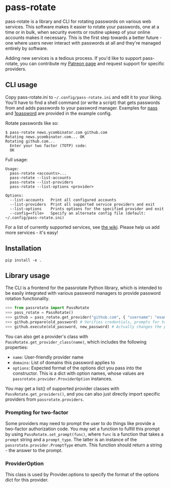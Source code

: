 # pass-rotate

pass-rotate is a library and CLI for rotating passwords on various web services.
This software makes it easier to rotate your passwords, one at a time or in
bulk, when security events or routine upkeep of your online accounts makes it
necessary. This is the first step towards a better future - one where users
never interact with passwords at all and they're managed entirely by software.

Adding new services is a tedious process. If you'd like to support pass-rotate,
you can contribute my [Patreon page](https://patreon.com/sircmpwn) and request
support for specific providers.

## CLI usage

Copy pass-rotate.ini to `~/.config/pass-rotate.ini` and edit it to your liking.
You'll have to find a shell command (or write a script) that gets passwords from
and adds passwords to your password manager. Examples for
[pass](http://passwordstore.org) and [1password](https://1password.com)
are provided in the example config.

Rotate passwords like so:

```
$ pass-rotate news.ycombinator.com github.com
Rotating news.ycombinator.com... OK
Rotating github.com...
  Enter your two factor (TOTP) code: 
  OK
```

Full usage:

```
Usage:
  pass-rotate <accounts>...
  pass-rotate --list-accounts
  pass-rotate --list-providers
  pass-rotate --list-options <provider>

Options:
  --list-accounts   Print all configured accounts
  --list-providers  Print all supported service providers and exit
  --list-options    Prints options for the specified provider and exit
  --config=<file>   Specify an alternate config file (default: ~/.config/pass-rotate.ini)
```

For a list of currently supported services, see [the
wiki](https://github.com/SirCmpwn/pass-rotate/wiki/Currently-supported-services).
Please help us add more services - it's easy!

## Installation

```
pip install -e .
```

## Library usage

The CLI is a frontend for the passrotate Python library, which is intended to be
easily integrated with various password managers to provide password rotation
functionality.

```python
>>> from passrotate import PassRotate
>>> pass_rotate = PassRotate()
>>> github = pass_rotate.get_provider("github.com", { "username": "example" })
>>> github.prepare(old_password) # Verifies credentials, prompts for two-factor, etc
>>> github.execute(old_password, new_password) # Actually changes the password
```

You can also get a provider's class with `PassRotate.get_provider_class(name)`,
which includes the following properties:

- `name`: User-friendly provider name
- `domains`: List of domains this password applies to
- `options`: Expected format of the options dict you pass into the constructor.
  This is a dict with option names, whose values are
  `passrotate.provider.ProviderOption` instances.

You may get a list() of supported provider classes with
`PassRotate.get_providers()`, and you can also just directly import specific
providers from `passrotate.providers`.

### Prompting for two-factor

Some providers may need to prompt the user to do things like provide a
two-factor authorization code. You may set a function to fulfill this prompt by
using `PassRotate.set_prompt(func)`, where `func` is a function that takes a
`prompt` string and a `prompt_type`. The latter is an instance of the
`passrotate.provider.PromptType` enum. This function should return a string -
the answer to the prompt.

### ProviderOption

This class is used by Provider.options to specify the format of the options dict
for this provider.
